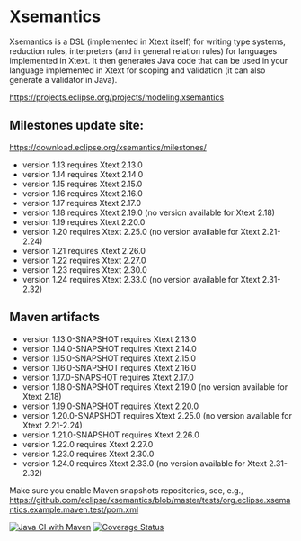<!--
Copyright (c) 2013-2017 Lorenzo Bettini.
All rights reserved. This program and the accompanying materials
are made available under the terms of the Eclipse Public License v1.0
which accompanies this distribution, and is available at
http://www.eclipse.org/legal/epl-v10.html

Contributors:
  Lorenzo Bettini - Initial contribution and API
-->

Xsemantics
============================

Xsemantics is a DSL (implemented in Xtext itself) for writing type systems, reduction rules, interpreters (and in general relation rules) for languages implemented in Xtext. It then generates Java code that can be used in your language implemented in Xtext for scoping and validation (it can also generate a validator in Java).

https://projects.eclipse.org/projects/modeling.xsemantics

## Milestones update site:

https://download.eclipse.org/xsemantics/milestones/

- version 1.13 requires Xtext 2.13.0
- version 1.14 requires Xtext 2.14.0
- version 1.15 requires Xtext 2.15.0
- version 1.16 requires Xtext 2.16.0
- version 1.17 requires Xtext 2.17.0
- version 1.18 requires Xtext 2.19.0 (no version available for Xtext 2.18)
- version 1.19 requires Xtext 2.20.0
- version 1.20 requires Xtext 2.25.0 (no version available for Xtext 2.21-2.24)
- version 1.21 requires Xtext 2.26.0
- version 1.22 requires Xtext 2.27.0
- version 1.23 requires Xtext 2.30.0
- version 1.24 requires Xtext 2.33.0 (no version available for Xtext 2.31-2.32)

## Maven artifacts

- version 1.13.0-SNAPSHOT requires Xtext 2.13.0
- version 1.14.0-SNAPSHOT requires Xtext 2.14.0
- version 1.15.0-SNAPSHOT requires Xtext 2.15.0
- version 1.16.0-SNAPSHOT requires Xtext 2.16.0
- version 1.17.0-SNAPSHOT requires Xtext 2.17.0
- version 1.18.0-SNAPSHOT requires Xtext 2.19.0 (no version available for Xtext 2.18)
- version 1.19.0-SNAPSHOT requires Xtext 2.20.0
- version 1.20.0-SNAPSHOT requires Xtext 2.25.0 (no version available for Xtext 2.21-2.24)
- version 1.21.0-SNAPSHOT requires Xtext 2.26.0
- version 1.22.0 requires Xtext 2.27.0
- version 1.23.0 requires Xtext 2.30.0
- version 1.24.0 requires Xtext 2.33.0 (no version available for Xtext 2.31-2.32)

Make sure you enable Maven snapshots repositories, see, e.g., https://github.com/eclipse/xsemantics/blob/master/tests/org.eclipse.xsemantics.example.maven.test/pom.xml

[![Java CI with Maven](https://github.com/eclipse/xsemantics/actions/workflows/maven.yml/badge.svg?branch=master)](https://github.com/eclipse/xsemantics/actions/workflows/maven.yml)
[![Coverage Status](https://coveralls.io/repos/github/eclipse/xsemantics/badge.svg?branch=master)](https://coveralls.io/github/eclipse/xsemantics?branch=master)
